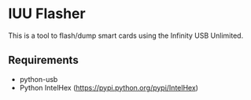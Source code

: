 # IUU Flasher

This is a tool to flash/dump smart cards using the Infinity USB Unlimited.

## Requirements

* python-usb
* Python IntelHex (https://pypi.python.org/pypi/IntelHex)
